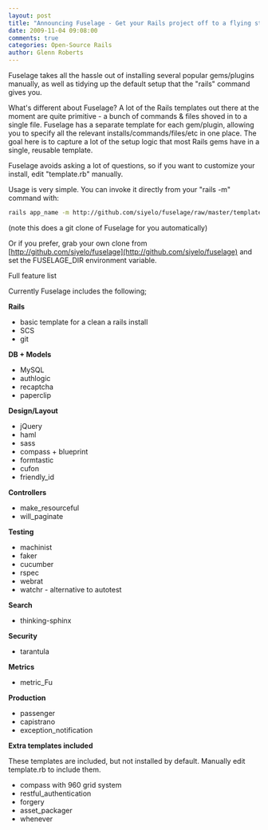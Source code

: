 ```yaml
---
layout: post
title: "Announcing Fuselage - Get your Rails project off to a flying start!"
date: 2009-11-04 09:08:00
comments: true
categories: Open-Source Rails
author: Glenn Roberts
---
```


Fuselage takes all the hassle out of installing several popular gems/plugins manually, as well as tidying up the default setup that the "rails" command gives you.

What's different about Fuselage? A lot of the Rails templates out there at the moment are quite primitive - a bunch of commands & files shoved in to a single file. Fuselage has a separate template for each gem/plugin, allowing you to specify all the relevant installs/commands/files/etc in one place. The goal here is to capture a lot of the setup logic that most Rails gems have in a single, reusable template.

Fuselage avoids asking a lot of questions, so if you want to customize your install, edit "template.rb" manually.

Usage is very simple. You can invoke it directly from your "rails -m" command with:

``` bash
rails app_name -m http://github.com/siyelo/fuselage/raw/master/template.rb
```

(note this does a git clone of Fuselage for you automatically)

Or if you prefer, grab your own clone from [http://github.com/siyelo/fuselage](http://github.com/siyelo/fuselage) and set the FUSELAGE_DIR environment variable.

Full feature list

Currently Fuselage includes the following;

**Rails**

* basic template for a clean a rails install
* SCS
* git

**DB + Models**

* MySQL
* authlogic
* recaptcha
* paperclip

**Design/Layout**

* jQuery
* haml
* sass
* compass + blueprint
* formtastic
* cufon
* friendly_id

**Controllers**

* make_resourceful
* will_paginate

**Testing**

* machinist
* faker
* cucumber
* rspec
* webrat
* watchr - alternative to autotest

**Search**

* thinking-sphinx

**Security**

* tarantula

**Metrics**

* metric_Fu

**Production**

* passenger
* capistrano
* exception_notification

**Extra templates included**

These templates are included, but not installed by default. Manually edit template.rb to include them.

* compass with 960 grid system
* restful_authentication
* forgery
* asset_packager
* whenever
